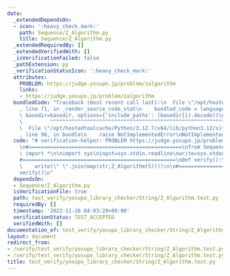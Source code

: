 ```yaml
---
data:
  _extendedDependsOn:
  - icon: ':heavy_check_mark:'
    path: Sequence/Z_Algorithm.py
    title: Sequence/Z_Algorithm.py
  _extendedRequiredBy: []
  _extendedVerifiedWith: []
  _isVerificationFailed: false
  _pathExtension: py
  _verificationStatusIcon: ':heavy_check_mark:'
  attributes:
    PROBLEM: https://judge.yosupo.jp/problem/zalgorithm
    links:
    - https://judge.yosupo.jp/problem/zalgorithm
  bundledCode: "Traceback (most recent call last):\n  File \"/opt/hostedtoolcache/Python/3.12.7/x64/lib/python3.12/site-packages/onlinejudge_verify/documentation/build.py\"\
    , line 71, in _render_source_code_stat\n    bundled_code = language.bundle(stat.path,\
    \ basedir=basedir, options={'include_paths': [basedir]}).decode()\n          \
    \         ^^^^^^^^^^^^^^^^^^^^^^^^^^^^^^^^^^^^^^^^^^^^^^^^^^^^^^^^^^^^^^^^^^^^^^^^^^^^^^^^^\n\
    \  File \"/opt/hostedtoolcache/Python/3.12.7/x64/lib/python3.12/site-packages/onlinejudge_verify/languages/python.py\"\
    , line 96, in bundle\n    raise NotImplementedError\nNotImplementedError\n"
  code: "# verification-helper: PROBLEM https://judge.yosupo.jp/problem/zalgorithm\n\
    \n#==================================================\nfrom Sequence.Z_Algorithm\
    \ import *\n\nimport sys\ninput=sys.stdin.readline\nwrite=sys.stdout.write\n\n\
    #==================================================\ndef verify():\n    S=input()[:-1]\n\
    \    write(\" \".join(map(str,Z_Algorithm(S))))\n\n#==================================================\n\
    verify()\n"
  dependsOn:
  - Sequence/Z_Algorithm.py
  isVerificationFile: true
  path: test_verify/yosupo_library_checker/String/Z_Algorithm.test.py
  requiredBy: []
  timestamp: '2022-11-26 04:03:20+09:00'
  verificationStatus: TEST_ACCEPTED
  verifiedWith: []
documentation_of: test_verify/yosupo_library_checker/String/Z_Algorithm.test.py
layout: document
redirect_from:
- /verify/test_verify/yosupo_library_checker/String/Z_Algorithm.test.py
- /verify/test_verify/yosupo_library_checker/String/Z_Algorithm.test.py.html
title: test_verify/yosupo_library_checker/String/Z_Algorithm.test.py
---
```


